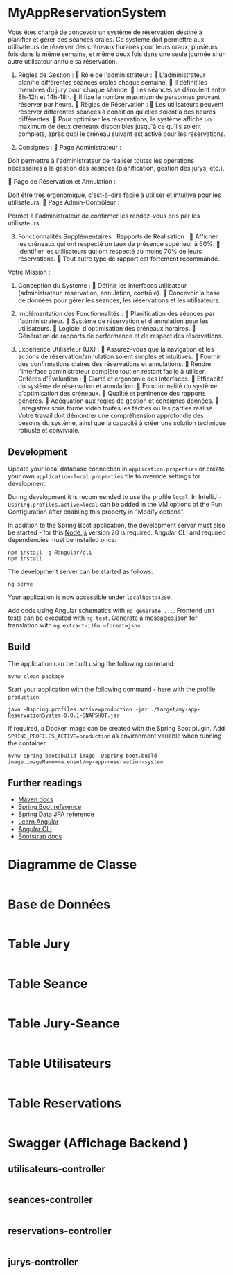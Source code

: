# MyAppReservationSystem

Vous êtes chargé de concevoir un système de réservation destiné à planifier
et gérer des séances orales. Ce système doit permettre aux utilisateurs de réserver
des créneaux horaires pour leurs oraux, plusieurs fois dans la même semaine, et
même deux fois dans une seule journée si un autre utilisateur annule sa réservation.
1. Règles de Gestion :
    Rôle de l&#39;administrateur :
    L&#39;administrateur planifie différentes séances orales chaque semaine.
    Il définit les membres du jury pour chaque séance.
    Les séances se déroulent entre 8h-12h et 14h-18h.
    Il fixe le nombre maximum de personnes pouvant réserver par heure.
    Règles de Réservation :
    Les utilisateurs peuvent réserver différentes séances à condition
   qu&#39;elles soient à des heures différentes.
    Pour optimiser les réservations, le système affiche un maximum de
   deux créneaux disponibles jusqu&#39;à ce qu&#39;ils soient complets, après quoi
   le créneau suivant est activé pour les réservations.

2. Consignes :
    Page Administrateur :

Doit permettre à l&#39;administrateur de réaliser toutes les opérations
nécessaires à la gestion des séances (planification, gestion des jurys,
etc.).

 Page de Réservation et Annulation :

Doit être très ergonomique, c&#39;est-à-dire facile à utiliser et intuitive pour
les utilisateurs.
 Page Admin-Contrôleur :

Permet à l&#39;administrateur de confirmer les rendez-vous pris par les
utilisateurs.

3. Fonctionnalités Supplémentaires :
   Rapports de Réalisation :
    Afficher les créneaux qui ont respecté un taux de présence supérieur à
   60%.
    Identifier les utilisateurs qui ont respecté au moins 70% de leurs
   réservations.
    Tout autre type de rapport est fortement recommandé.

Votre Mission :

1. Conception du Système :
    Définir les interfaces utilisateur (administrateur, réservation, annulation,
   contrôle).
    Concevoir la base de données pour gérer les séances, les réservations
   et les utilisateurs.

2. Implémentation des Fonctionnalités :
    Planification des séances par l&#39;administrateur.
    Système de réservation et d&#39;annulation pour les utilisateurs.
    Logiciel d&#39;optimisation des créneaux horaires.
    Génération de rapports de performance et de respect des réservations.
3. Expérience Utilisateur (UX) :
    Assurez-vous que la navigation et les actions de réservation/annulation
   soient simples et intuitives.
    Fournir des confirmations claires des réservations et annulations.
    Rendre l&#39;interface administrateur complète tout en restant facile à
   utiliser.
   Critères d&#39;Évaluation :
    Clarté et ergonomie des interfaces.
    Efficacité du système de réservation et annulation.
    Fonctionnalité du système d’optimisation des créneaux.
    Qualité et pertinence des rapports générés.
    Adéquation aux règles de gestion et consignes données.
    Enregistrer sous forme vidéo toutes les tâches ou les parties réalisé
   Votre travail doit démontrer une compréhension approfondie des besoins du
   système, ainsi que la capacité à créer une solution technique robuste et conviviale.

## Development

Update your local database connection in `application.properties` or create your own `application-local.properties` file to override
settings for development.

During development it is recommended to use the profile `local`. In IntelliJ `-Dspring.profiles.active=local` can be
added in the VM options of the Run Configuration after enabling this property in "Modify options".

In addition to the Spring Boot application, the development server must also be started - for this
[Node.js](https://nodejs.org/) version 20 is required. Angular CLI and required dependencies must be installed once:

```
npm install -g @angular/cli
npm install
```

The development server can be started as follows:

```
ng serve
```

Your application is now accessible under `localhost:4200`.

Add code using Angular schematics with `ng generate ...`.
Frontend unit tests can be executed with `ng test`.
Generate a messages.json for translation with `ng extract-i18n –format=json`.

## Build

The application can be built using the following command:

```
mvnw clean package
```

Start your application with the following command - here with the profile `production`:

```
java -Dspring.profiles.active=production -jar ./target/my-app-ReservationSystem-0.0.1-SNAPSHOT.jar
```

If required, a Docker image can be created with the Spring Boot plugin. Add `SPRING_PROFILES_ACTIVE=production` as
environment variable when running the container.

```
mvnw spring-boot:build-image -Dspring-boot.build-image.imageName=ma.enset/my-app-reservation-system
```

## Further readings

* [Maven docs](https://maven.apache.org/guides/index.html)  
* [Spring Boot reference](https://docs.spring.io/spring-boot/docs/current/reference/htmlsingle/)  
* [Spring Data JPA reference](https://docs.spring.io/spring-data/jpa/reference/jpa.html)
* [Learn Angular](https://angular.dev/tutorials/learn-angular)  
* [Angular CLI](https://angular.io/cli)  
* [Bootstrap docs](https://getbootstrap.com/docs/5.3/getting-started/introduction/)  

# Diagramme de Classe 
<img alt="" src="screenshots/img.png" />
<h1>Base de Données</h1>
<img alt="" src="screenshots/img_1.png">
<h1>Table Jury </h1>
<img alt="" src="screenshots/img_2.png">
<h1>Table Seance </h1>
<img alt="" src="screenshots/img_3.png">
<h1>Table Jury-Seance </h1>
<img alt="" src="screenshots/img_5.png">
<h1>Table Utilisateurs </h1>
<img alt="" src="screenshots/img_4.png">
<h1>Table Reservations </h1>
<img alt="" src="screenshots/img_6.png">
<h1>Swagger (Affichage Backend ) </h1>
<h2>utilisateurs-controller</h2>
<img alt="" src="screenshots/img_7.png">
<h2>seances-controller</h2>

<img alt="" src="screenshots/img_8.png">
<h2>reservations-controller</h2>

<img alt="" src="screenshots/img_9.png">
<h2>jurys-controller</h2>

<img alt="" src="screenshots/img_10.png">

